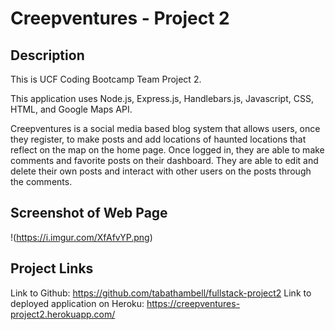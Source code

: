 # Creepventures - Project 2

## Description
This is UCF Coding Bootcamp Team Project 2.

This application uses Node.js, Express.js, Handlebars.js, Javascript, CSS, HTML, and Google Maps API.

Creepventures is a social media based blog system that allows users, once they register, to make posts and add locations of haunted locations that reflect on the map on the home page. Once logged in, they are able to make comments and favorite posts on their dashboard. They are able to edit and delete their own posts and interact with other users on the posts through the comments. 

## Screenshot of Web Page
!(https://i.imgur.com/XfAfvYP.png)

## Project Links
Link to Github: https://github.com/tabathambell/fullstack-project2
Link to deployed application on Heroku: https://creepventures-project2.herokuapp.com/